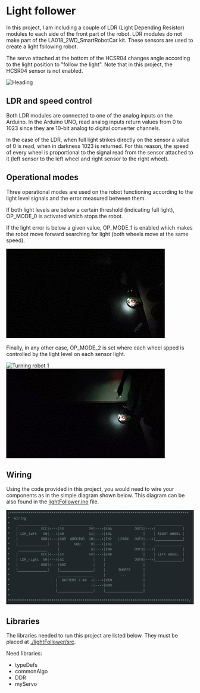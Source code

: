 # Light follower

In this project, I am including a couple of LDR (Light Depending Resistor) modules to each side of the front part of the robot. LDR modules do not make part of the LA018_2WD_SmartRobotCar kit. These sensors are used to create a light following robot.

The servo attached at the bottom of the HCSR04 changes angle according to the light position to "follow the light". Note that in this project, the HCSR04 sensor is not enabled.

![Heading](./images/heading.gif)

## LDR and speed control

Both LDR modules are connected to one of the analog inputs on the Arduino. In the Arduino UNO, read analog inputs return values from 0 to 1023 since they are 10-bit analog to digital converter channels.

In the case of the LDR, when full light strikes directly on the sensor a value of 0 is read, when in darkness 1023 is returned. For this reason, the speed of every wheel is proportional to the signal read from the sensor attached to it (left sensor to the left wheel and right sensor to the right wheel).

## Operational modes

Three operational modes are used on the robot functioning according to the light level signals and the error measured between them. 

If both light levels are below a certain threshold (indicating full light), OP_MODE_0 is activated which stops the robot.

If the light error is below a given value, OP_MODE_1 is enabled which makes the robot move forward searching for light (both wheels move at the same speed).

![Moving forward](./images/gif1_dark.gif)

Finally, in any other case, OP_MODE_2 is set where each wheel spped is controlled by the light level on each sensor light.

![Turning robot 1](./images/gif2_dark.gif)  ![Turning robot 2](./images/gif3_dark.gif)

## Wiring
Using the code provided in this project, you would need to wire your components as in the simple diagram shown below. This diagram can be also found in the [lightFollower.ino](./lightFollower/lightFollower.ino) file.

![lightFollower wiring diagram](./images/lightFollowerWiring.png)

## Libraries

The libraries needed to run this project are listed below. They must be placed at [./lightFollower/src](./lightFollower/src).

Need libraries:
- typeDefs
- commonAlgo
- DDR
- myServo
